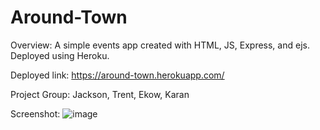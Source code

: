 # Around-Town

Overview:
A simple events app created with HTML, JS, Express, and ejs. Deployed using Heroku.

Deployed link:
https://around-town.herokuapp.com/

Project Group:
Jackson, Trent, Ekow, Karan

Screenshot:
![image](https://user-images.githubusercontent.com/90810973/186746664-7266b833-2a8b-4a23-a801-ec0c2daa7ca7.png)
